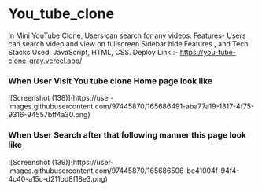 # You_tube_clone
In Mini YouTube Clone, Users can search for any videos.  Features- Users can search video and view on fullscreen Sidebar hide Features , and Tech Stacks Used: JavaScript, HTML, CSS. Deploy Link :- https://you-tube-clone-gray.vercel.app/
<h3>When User Visit You tube clone Home page look like </h3>
![Screenshot (138)](https://user-images.githubusercontent.com/97445870/165686491-aba77a19-1817-4f75-9316-94557bff4a30.png)
<h3>When User Search after that following manner this page look like </h3>![Screenshot (139)](https://user-images.githubusercontent.com/97445870/165686506-be41004f-94f4-4c40-a15c-d211bd8f18e3.png)
